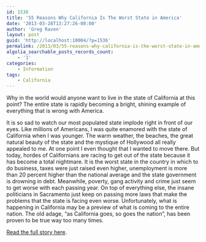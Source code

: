 ```yaml
---
id: 1536
title: '55 Reasons Why California Is The Worst State in America'
date: '2013-03-28T13:27:26-08:00'
author: 'Greg Raven'
layout: post
guid: 'http://localhost:10004/?p=1536'
permalink: /2013/03/55-reasons-why-california-is-the-worst-state-in-america/
algolia_searchable_posts_records_count:
    - '1'
categories:
    - Information
tags:
    - California
---
```


Why in the world would anyone want to live in the state of California at this point? The entire state is rapidly becoming a bright, shining example of everything that is wrong with America.  
  
It is so sad to watch our most populated state implode right in front of our eyes. Like millions of Americans, I was quite enamored with the state of California when I was younger. The warm weather, the beaches, the great natural beauty of the state and the mystique of Hollywood all really appealed to me. At one point I even thought that I wanted to move there. But today, hordes of Californians are racing to get out of the state because it has become a total nightmare. It is the worst state in the country in which to do business, taxes were just raised even higher, unemployment is more than 20 percent higher than the national average and the state government is drowning in debt. Meanwhile, poverty, gang activity and crime just seem to get worse with each passing year. On top of everything else, the insane politicians in Sacramento just keep on passing more laws that make the problems that the state is facing even worse. Unfortunately, what is happening in California may be a preview of what is coming to the entire nation. The old adage, “as California goes, so goes the nation”, has been proven to be true way too many times.

[Read the full story here](http://theeconomiccollapseblog.com/archives/55-reasons-why-california-is-the-worst-state-in-america "55 Reasons Why California Is The Worst State In America").
